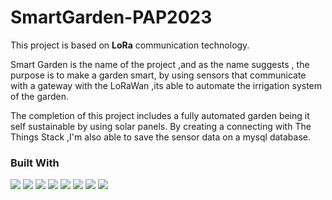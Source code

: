 # SmartGarden-PAP2023
 
<p>This project is based on <b>LoRa</b> communication technology.

Smart Garden is the name of the project ,and as the name suggests , the purpose is to make a garden smart, by using sensors that communicate with a gateway with the LoRaWan ,its able to automate the irrigation system of the garden. 

The completion of this project includes a fully automated garden being it self sustainable by using solar panels. By creating a connecting with The Things Stack ,I'm also able to save the sensor data on a mysql database.</p>

### Built With

<img src='https://img.shields.io/badge/Bootstrap-563D7C?style=for-the-badge&logo=bootstrap&logoColor=white'>
<img src='https://img.shields.io/badge/Javascript-F0DB4F?style=for-the-badge&labelColor=black&logo=javascript&logoColor=F0DB4F'>
<img src='https://img.shields.io/badge/Nodejs-3C873A?style=for-the-badge&labelColor=black&logo=node.js&logoColor=3C873A'>
<img src='https://img.shields.io/badge/Express.js-000000?style=for-the-badge&logo=express&logoColor=white'>
<img src='https://img.shields.io/badge/HTML5-E34F26?style=for-the-badge&logo=html5&logoColor=white'>
<img src='https://img.shields.io/badge/CSS3-1572B6?style=for-the-badge&logo=css3&logoColor=white'>
<img src='https://img.shields.io/badge/Visual_Studio-0078d7?style=for-the-badge&logo=visual%20studio&logoColor=white'>
<img src='https://img.shields.io/badge/Git-F05032?style=for-the-badge&logo=git&logoColor=white'>
